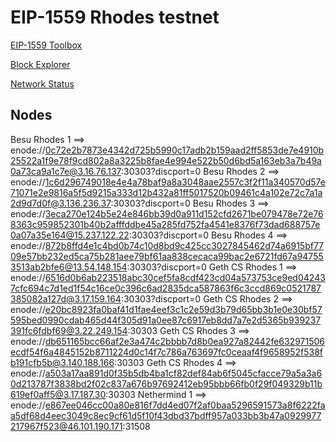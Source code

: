 # EIP-1559 Rhodes testnet

[EIP-1559 Toolbox](http://eip1559.rhodes.surge.sh/)

[Block Explorer](http://3.21.227.120:3000/)

[Network Status](http://3.21.227.120:3001/)


## Nodes

Besu Rhodes 1    ==> enode://0c72e2b7873e4342d725b5990c17adb2b159aad2ff5853de7e4910b25522a1f9e78f9cd802a8a3225b8fae4e994e522b50d6bd5a163eb3a7b49a0a73ca9a1c7e@3.16.76.137:30303?discport=0
Besu Rhodes 2    ==> enode://1c6d296749018e4e4a78baf9a8a3048aae2557c3f2f11a340570d57e71071e2e9816a5f5d9215a333d12b432a81ff5017520b09461c4a102e72c7a1a2d9d7d0f@3.136.236.37:30303?discport=0
Besu Rhodes 3    ==> enode://3eca270e124b5e24e846bb39d0a911d152cfd2671be079478e72e768363c959852301b40b2afffddbe45a285fd752fa4541e8376f73dad688757e0a07a35e164@15.237.122.22:30303?discport=0
Besu Rhodes 4    ==> enode://872b8ffd4e1c4bd0b74c10d8bd9c425cc3027845462d74a6915bf7709e57bb232ed5ca75b281aee79bf61aa838cecaca99bac2e6721fd67a947553513ab2bfe6@13.54.148.154:30303?discport=0
Geth CS Rhodes 1 ==> enode://6516d0b6ab223518abc30cef5fa8cdf423cd04a573753ce9ed042437cfc694c7d1ed1f54c16ce0c396c6ad2835dca587863f6c3ccd869c0521787385082a127d@3.17.159.164:30303?discport=0
Geth CS Rhodes 2 ==> enode://e20bc8923fa0baf41d1fae4eef3c1c2e59d3b79d65bb3b1e0e30bf57595bed0990cdab465d44f305d91a0ee87c6917eb8dd7a7e2d5365b939237391fc6fdbf69@3.22.249.154:30303
Geth CS Rhodes 3 ==> enode://db651165bcc66af2e3a474c2bbbb7d8b0ea927a82442fe632971506ecdf54f6a4845152b8711224d0c14f7c786a763697fc0ceaaf4f9658952f538fb191cfb5b@3.140.188.166:30303
Geth CS Rhodes 4 ==> enode://a503a17aa891d0f35b5db4ba1cf82def84ab6f5045cfacce79a5a3a60d213787f3838bd2f02c837a676b97692412eb95bbb66fb0f29f049329b11b619ef0aff5@3.17.187.30:30303
Nethermind 1     ==> enode://e867ee046cc00a80e816f7dd4ed07f2af0baa5296591573a8f6222faa5df68d4eec3049c8ec9cf61d5f10f43dbd37bdff957a033bb3b47a0929977217967f523@46.101.190.171:31508
